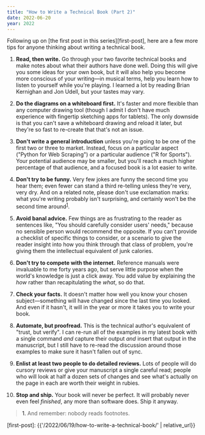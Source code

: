 ```yaml
---
title: "How to Write a Technical Book (Part 2)"
date: 2022-06-20
year: 2022
---
```


Following up on
[the first post in this series][first-post],
here are a few more tips for anyone thinking about writing a technical book.

1.  **Read, then write.**
    Go through your two favorite technical books and make notes about
    what their authors have done well.
    Doing this will give you some ideas for your own book,
    but it will also help you become more conscious of your writing—in musical terms,
    help you learn how to listen to yourself while you're playing.
    I learned a lot by reading Brian Kernighan and Jon Udell,
    but your tastes may vary.

2.  **Do the diagrams on a whiteboard first.**
    It's faster and more flexible than any computer drawing tool
    (though I admit I don't have much experience with fingertip sketching apps for tablets).
    The only downside is that you can't save a whiteboard drawing and reload it later,
    but they're so fast to re-create that that's not an issue.

3.  **Don't write a general introduction**
    unless you're going to be one of the first two or three to market.
    Instead,
    focus on a particular aspect ("Python for Web Scraping")
    or a particular audience ("R for Sports").
    Your potential audience may be smaller,
    but you'll reach a much higher percentage of that audience,
    and a focused book is a lot easier to write.

4.  **Don't try to be funny.**
    Very few jokes are funny the second time you hear them;
    even fewer can stand a third re-telling unless they're very, very dry.
    And on a related note,
    please don't use exclamation marks:
    what you're writing probably isn't surprising,
    and certainly won't be the second time around<sup><a href="#footnote-1">1</a></sup>.

5.  **Avoid banal advice.**
    Few things are as frustrating to the reader as sentences like,
    "You should carefully consider users' needs,"
    because no sensible person would recommend the opposite.
    If you can't provide a checklist of specific things to consider,
    or a scenario to give the reader insight into how you think through that class of problem,
    you're giving them the intellectual equivalent of junk calories.

6.  **Don't try to compete with the internet.**
    Reference manuals were invaluable to me forty years ago,
    but serve little purpose when the world's knowledge is just a click away.
    You add value by explaining the *how* rather than recapitulating the *what*,
    so do that.

7.  **Check your facts.**
    It doesn't matter how well you know your chosen subject—something
    will have changed since the last time you looked.
    And even if it hasn't,
    it will in the year or more it takes you to write your book.

8.  **Automate, but proofread.**
    This is the technical author's equivalent of "trust, but verify".
    I can re-run all of the examples in my latest book with a single command
    *and* capture their output
    *and* insert that output in the manuscript,
    but I still have to re-read the discussion around those examples
    to make sure it hasn't fallen out of sync.

9.  **Enlist at least two people to do detailed reviews.**
    Lots of people will do cursory reviews
    or give your manuscript a single careful read;
    people who will look at half a dozen sets of changes
    and see what's actually on the page in each
    are worth their weight in rubies.

10. **Stop and ship.**
    Your book will never be perfect.
    It will probably never even feel *finished*,
    any more than software does.
    Ship it anyway.

> <a id="footnote-1">1.</a> And remember: nobody reads footnotes.

[first-post]: {{'/2022/06/19/how-to-write-a-technical-book/' | relative_url}}
